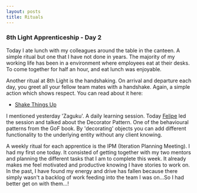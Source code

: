 ```yaml
---
layout: posts
title: Rituals
---
```

### 8th Light Apprenticeship - Day 2

Today I ate lunch with my colleagues around the table in the canteen. A simple ritual but one that I have not done in years. The majority of my working life has been in a environment where employees eat at their desks. To come together for half an hour, and eat lunch was enjoyable.

<!--break-->

Another ritual at 8th Light is the handshaking. On arrival and departure each day, you greet all your fellow team mates with a handshake. Again, a simple action which shows respect. You can read about it here: 

- [Shake Things Up](https://blog.8thlight.com/doug-bradbury/2007/07/19/shake-things-up.html)

I mentioned yesterday 'Zaguku'. A daily learning session. Today [Felipe](http://www.twitter.com/felipesere) led the session and talked about the Decorator Pattern. One of the behavioural patterns from the GoF book. By 'decorating' objects you can add different functionality to the underlying entity without any client knowing. 

A weekly ritual for each apprentice is the IPM (Iteration Planning Meeting). I had my first one today. It consisted of getting together with my two mentors and planning the different tasks that I am to complete this week. It already makes me feel motivated and productive knowing I have stories to work on. In the past, I have found my energy and drive has fallen because there simply wasn't a backlog of work feeding into the team I was on...So I had better get on with them...!

